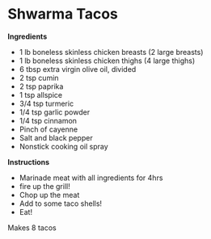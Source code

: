 Shwarma Tacos
===============

__Ingredients__

* 1 lb boneless skinless chicken breasts (2 large breasts)
* 1 lb boneless skinless chicken thighs (4 large thighs)
* 6 tbsp extra virgin olive oil, divided
* 2 tsp cumin
* 2 tsp paprika
* 1 tsp allspice
* 3/4 tsp turmeric
* 1/4 tsp garlic powder
* 1/4 tsp cinnamon
* Pinch of cayenne
* Salt and black pepper
* Nonstick cooking oil spray

__Instructions__

* Marinade meat with all ingredients for 4hrs
* fire up the grill!
* Chop up the meat
* Add to some taco shells!
* Eat!

Makes 8 tacos